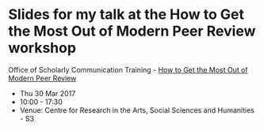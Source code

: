 # Slides for my talk at the How to Get the Most Out of Modern Peer Review workshop 

Office of Scholarly Communication Training - [How to Get the Most Out of Modern Peer Review](https://www.training.cam.ac.uk/osc/event/2080517)

- Thu 30 Mar 2017
- 10:00 - 17:30
- Venue: Centre for Research in the Arts, Social Sciences and Humanities - S3 
